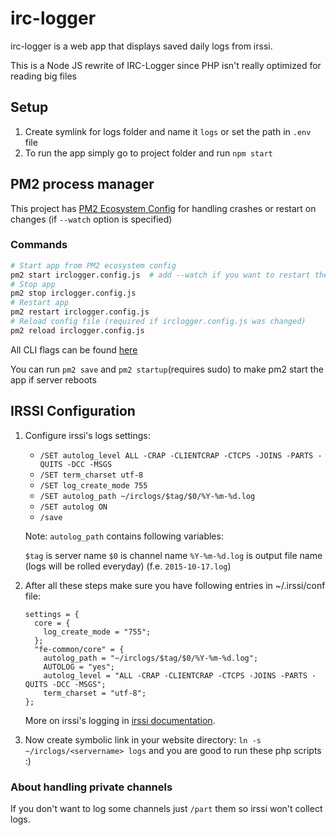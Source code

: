 # irc-logger

irc-logger is a web app that displays saved daily logs from irssi.

This is a Node JS rewrite of IRC-Logger since PHP isn't really optimized for reading big files

## Setup

1. Create symlink for logs folder and name it `logs` or set the path in `.env` file
2. To run the app simply go to project folder and run `npm start`



## PM2 process manager
   This project has [PM2 Ecosystem Config](https://pm2.keymetrics.io/docs/usage/application-declaration/) for handling crashes or restart on changes (if `--watch` option is specified)

### Commands
```bash
# Start app from PM2 ecosystem config
pm2 start irclogger.config.js  # add --watch if you want to restart the app on changes
# Stop app
pm2 stop irclogger.config.js
# Restart app 
pm2 restart irclogger.config.js
# Reload config file (required if irclogger.config.js was changed)
pm2 reload irclogger.config.js
```
All CLI flags can be found [here](https://pm2.io/docs/runtime/reference/pm2-cli/)

You can run `pm2 save` and `pm2 startup`(requires sudo) to make pm2 start the app if server reboots


## IRSSI Configuration
1. Configure irssi's logs settings:
   * `/SET autolog_level ALL -CRAP -CLIENTCRAP -CTCPS -JOINS -PARTS -QUITS -DCC -MSGS`
   * `/SET term_charset utf-8`
   * `/SET log_create_mode 755`
   * `/SET autolog_path ~/irclogs/$tag/$0/%Y-%m-%d.log`
   * `/SET autolog ON`
   * `/save`

   Note: `autolog_path` contains following variables:

   `$tag` is server name
   `$0` is channel name
   `%Y-%m-%d.log` is output file name (logs will be rolled everyday) (f.e. `2015-10-17.log`)

2. After all these steps make sure you have following entries in ~/.irssi/conf file:

   ```
   settings = {
     core = {
       log_create_mode = "755";
     };
     "fe-common/core" = {
       autolog_path = "~/irclogs/$tag/$0/%Y-%m-%d.log";
       AUTOLOG = "yes";
       autolog_level = "ALL -CRAP -CLIENTCRAP -CTCPS -JOINS -PARTS -QUITS -DCC -MSGS";
       term_charset = "utf-8";
   };
   ```

   More on irssi's logging in [irssi documentation](http://www.irssi.org/documentation).

3. Now create symbolic link in your website directory: `ln -s ~/irclogs/<servername> logs` and you are good to run these php scripts :)

### About handling private channels
If you don't want to log some channels just `/part` them so irssi won't collect logs.

